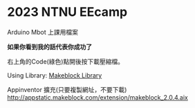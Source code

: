 # 2023 NTNU EEcamp
Arduino Mbot 上課用檔案

**如果你看到我的話代表你成功了**

右上角的Code(綠色)點開後按下載壓縮檔。

Using Library: [Makeblock Library](https://github.com/Makeblock-official/Makeblock-Libraries)

Appinventor 擴充(只要複製網址，不要下載) http://appstatic.makeblock.com/extension/makeblock_2.0.4.aix
